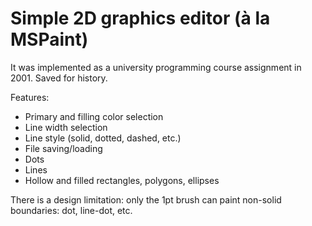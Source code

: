 # Simple 2D graphics editor (à la MSPaint)

It was implemented as a university programming course assignment in 2001. Saved for history.

Features:

- Primary and filling color selection
- Line width selection
- Line style (solid, dotted, dashed, etc.)
- File saving/loading
- Dots
- Lines
- Hollow and filled rectangles, polygons, ellipses

There is a design limitation: only the 1pt brush can paint non-solid boundaries: dot, line-dot, etc.
